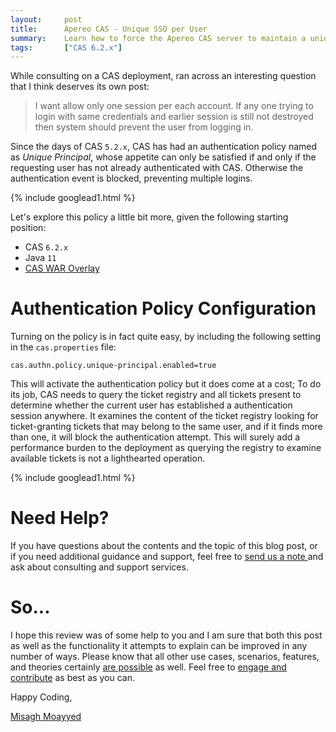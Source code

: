 ```yaml
---
layout:     post
title:      Apereo CAS - Unique SSO per User
summary:    Learn how to force the Apereo CAS server to maintain a unique SSO session per user account, disallowing multiple logins for the same user in parallel.
tags:       ["CAS 6.2.x"]
---
```


While consulting on a CAS deployment, ran across an interesting question that I think deserves its own post:

> I want allow only one session per each account. If any one trying to login with same credentials and earlier session is still not destroyed then system should prevent the user from logging in.

Since the days of CAS `5.2.x`, CAS has had an authentication policy named as *Unique Principal*, whose appetite can only be satisfied if and only if the requesting user has not already authenticated with CAS. Otherwise the authentication event is blocked, preventing multiple logins.

{% include googlead1.html  %}

Let's explore this policy a little bit more, given the following starting position:

- CAS `6.2.x`
- Java `11`
- [CAS WAR Overlay](https://github.com/apereo/cas-overlay-template)

# Authentication Policy Configuration

Turning on the policy is in fact quite easy, by including the following setting in the `cas.properties` file:

```properties
cas.authn.policy.unique-principal.enabled=true
```

This will activate the authentication policy but it does come at a cost; To do its job, CAS needs to query the ticket registry and all tickets present to determine whether the current user has established a authentication session anywhere. It examines the content of the ticket registry looking for ticket-granting tickets that may belong to the same user, and if it finds more than one, it will block the authentication attempt. This will surely add a performance burden to the deployment as querying the registry to examine available tickets is not a lighthearted operation. 

{% include googlead1.html  %}


# Need Help?

If you have questions about the contents and the topic of this blog post, or if you need additional guidance and support, feel free to [send us a note ](/#contact-section-header) and ask about consulting and support services.

# So...

I hope this review was of some help to you and I am sure that both this post as well as the functionality it attempts to explain can be improved in any number of ways. Please know that all other use cases, scenarios, features, and theories certainly [are possible](https://apereo.github.io/2017/02/18/onthe-theoryof-possibility/) as well. Feel free to [engage and contribute](https://apereo.github.io/cas/developer/Contributor-Guidelines.html) as best as you can.

Happy Coding,

[Misagh Moayyed](https://fawnoos.com)
